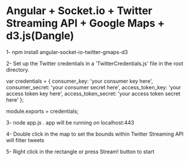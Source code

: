 # Angular + Socket.io + Twitter Streaming API + Google Maps + d3.js(Dangle)

1- npm install angular-socket-io-twitter-gmaps-d3

2- Set up the Twitter credentials in a 'TwitterCredentials.js' file in the root directory.

var credentials = {
    consumer_key: 'your consumer key here',
    consumer_secret: 'your consumer secret here',
    access_token_key: 'your access token key here',
    access_token_secret: 'your access token secret here'
};

module.exports = credentials;

3- node app.js . app will be running on localhost:443

4- Double click in the map to set the bounds within Twitter Streaming API will filter tweets

5- Right click in the rectangle or press Stream! button to start

